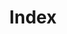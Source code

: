 ---
title: Index
image: images/gsoler.jpg
image2: images/guitar.jpg
template: coltrane/index.html
salutation: Hey!
action: Get in contact for a free consultation!
button: Email me!
publish_date: 2024-07-30
---